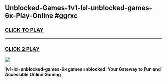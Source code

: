 
## Unblocked-Games-1v1-lol-unblocked-games-6x-Play-Online #ggrxc
<h3>
<a href="https://news.freeplayer.one?title=1v1-lol-unblocked-games-6x&ref=3">CLICK TO PLAY</a></h3>
<hr>

<h3>
<a href="https://news.freeplayer.one?title=1v1-lol-unblocked-games-6x&ref=3">CLICK 2 PLAY</a>
  
</h3>

<a href="https://news.freeplayer.one?title=1v1-lol-unblocked-games-6x&ref=3"><img src="https://clearcache.store/games.png"></a>


**1v1-lol-unblocked-games-6x games unblocked: Your Gateway to Fun and Accessible Online Gaming**

